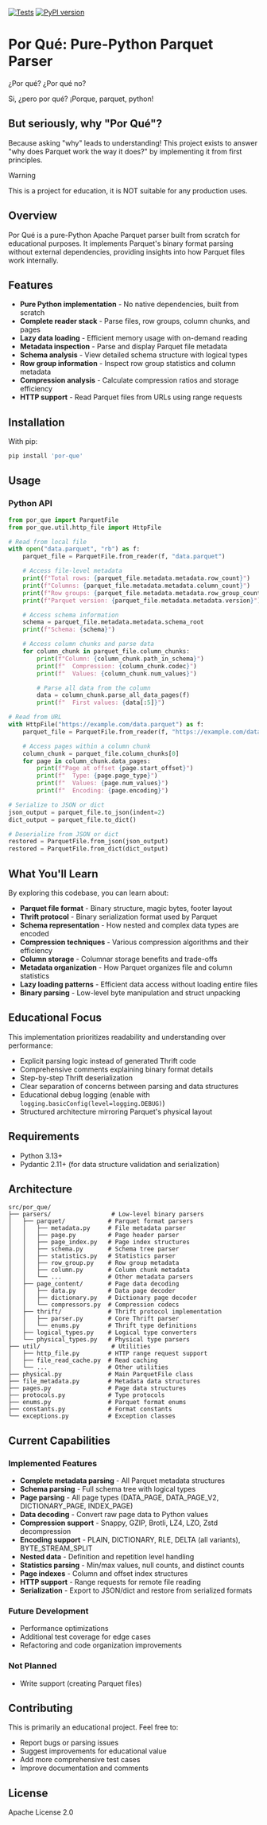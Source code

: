 [![Tests](https://github.com/jkeifer/por-que/actions/workflows/ci.yml/badge.svg)](https://github.com/jkeifer/por-que/actions/workflows/ci.yml)
[![PyPI version](https://badge.fury.io/py/por-que.svg)](https://badge.fury.io/py/por-que)

# Por Qué: Pure-Python Parquet Parser

¿Por qué? ¿Por qué no?

Si, ¿pero por qué? ¡Porque, parquet, python!

## But seriously, why "Por Qué"?

Because asking "why" leads to understanding! This project exists to answer "why
does Parquet work the way it does?" by implementing it from first principles.

> [!WARNING]
> This is a project for education, it is NOT suitable for any production uses.

## Overview

Por Qué is a pure-Python Apache Parquet parser built from scratch for
educational purposes. It implements Parquet's binary format parsing without
external dependencies, providing insights into how Parquet files work
internally.

## Features

- **Pure Python implementation** - No native dependencies, built from scratch
- **Complete reader stack** - Parse files, row groups, column chunks, and pages
- **Lazy data loading** - Efficient memory usage with on-demand reading
- **Metadata inspection** - Parse and display Parquet file metadata
- **Schema analysis** - View detailed schema structure with logical types
- **Row group information** - Inspect row group statistics and column metadata
- **Compression analysis** - Calculate compression ratios and storage
  efficiency
- **HTTP support** - Read Parquet files from URLs using range requests

## Installation

With pip:

```bash
pip install 'por-que'
```

## Usage

### Python API

```python
from por_que import ParquetFile
from por_que.util.http_file import HttpFile

# Read from local file
with open("data.parquet", "rb") as f:
    parquet_file = ParquetFile.from_reader(f, "data.parquet")

    # Access file-level metadata
    print(f"Total rows: {parquet_file.metadata.metadata.row_count}")
    print(f"Columns: {parquet_file.metadata.metadata.column_count}")
    print(f"Row groups: {parquet_file.metadata.metadata.row_group_count}")
    print(f"Parquet version: {parquet_file.metadata.metadata.version}")

    # Access schema information
    schema = parquet_file.metadata.metadata.schema_root
    print(f"Schema: {schema}")

    # Access column chunks and parse data
    for column_chunk in parquet_file.column_chunks:
        print(f"Column: {column_chunk.path_in_schema}")
        print(f"  Compression: {column_chunk.codec}")
        print(f"  Values: {column_chunk.num_values}")

        # Parse all data from the column
        data = column_chunk.parse_all_data_pages(f)
        print(f"  First values: {data[:5]}")

# Read from URL
with HttpFile("https://example.com/data.parquet") as f:
    parquet_file = ParquetFile.from_reader(f, "https://example.com/data.parquet")

    # Access pages within a column chunk
    column_chunk = parquet_file.column_chunks[0]
    for page in column_chunk.data_pages:
        print(f"Page at offset {page.start_offset}")
        print(f"  Type: {page.page_type}")
        print(f"  Values: {page.num_values}")
        print(f"  Encoding: {page.encoding}")

# Serialize to JSON or dict
json_output = parquet_file.to_json(indent=2)
dict_output = parquet_file.to_dict()

# Deserialize from JSON or dict
restored = ParquetFile.from_json(json_output)
restored = ParquetFile.from_dict(dict_output)
```

## What You'll Learn

By exploring this codebase, you can learn about:

- **Parquet file format** - Binary structure, magic bytes, footer layout
- **Thrift protocol** - Binary serialization format used by Parquet
- **Schema representation** - How nested and complex data types are encoded
- **Compression techniques** - Various compression algorithms and their
  efficiency
- **Column storage** - Columnar storage benefits and trade-offs
- **Metadata organization** - How Parquet organizes file and column statistics
- **Lazy loading patterns** - Efficient data access without loading entire
  files
- **Binary parsing** - Low-level byte manipulation and struct unpacking

## Educational Focus

This implementation prioritizes readability and understanding over performance:

- Explicit parsing logic instead of generated Thrift code
- Comprehensive comments explaining binary format details
- Step-by-step Thrift deserialization
- Clear separation of concerns between parsing and data structures
- Educational debug logging (enable with
  `logging.basicConfig(level=logging.DEBUG)`)
- Structured architecture mirroring Parquet's physical layout

## Requirements

- Python 3.13+
- Pydantic 2.11+ (for data structure validation and serialization)

## Architecture

```plaintext
src/por_que/
├── parsers/                 # Low-level binary parsers
│   ├── parquet/            # Parquet format parsers
│   │   ├── metadata.py     # File metadata parser
│   │   ├── page.py         # Page header parser
│   │   ├── page_index.py   # Page index structures
│   │   ├── schema.py       # Schema tree parser
│   │   ├── statistics.py   # Statistics parser
│   │   ├── row_group.py    # Row group metadata
│   │   ├── column.py       # Column chunk metadata
│   │   └── ...             # Other metadata parsers
│   ├── page_content/       # Page data decoding
│   │   ├── data.py         # Data page decoder
│   │   ├── dictionary.py   # Dictionary page decoder
│   │   └── compressors.py  # Compression codecs
│   ├── thrift/             # Thrift protocol implementation
│   │   ├── parser.py       # Core Thrift parser
│   │   └── enums.py        # Thrift type definitions
│   ├── logical_types.py    # Logical type converters
│   └── physical_types.py   # Physical type parsers
├── util/                    # Utilities
│   ├── http_file.py        # HTTP range request support
│   ├── file_read_cache.py  # Read caching
│   └── ...                 # Other utilities
├── physical.py             # Main ParquetFile class
├── file_metadata.py        # Metadata data structures
├── pages.py                # Page data structures
├── protocols.py            # Type protocols
├── enums.py                # Parquet format enums
├── constants.py            # Format constants
└── exceptions.py           # Exception classes
```

## Current Capabilities

### Implemented Features

- **Complete metadata parsing** - All Parquet metadata structures
- **Schema parsing** - Full schema tree with logical types
- **Page parsing** - All page types (DATA_PAGE, DATA_PAGE_V2,
  DICTIONARY_PAGE, INDEX_PAGE)
- **Data decoding** - Convert raw page data to Python values
- **Compression support** - Snappy, GZIP, Brotli, LZ4, LZO, Zstd decompression
- **Encoding support** - PLAIN, DICTIONARY, RLE, DELTA (all variants),
  BYTE_STREAM_SPLIT
- **Nested data** - Definition and repetition level handling
- **Statistics parsing** - Min/max values, null counts, and distinct counts
- **Page indexes** - Column and offset index structures
- **HTTP support** - Range requests for remote file reading
- **Serialization** - Export to JSON/dict and restore from serialized formats

### Future Development

- Performance optimizations
- Additional test coverage for edge cases
- Refactoring and code organization improvements

### Not Planned

- Write support (creating Parquet files)

## Contributing

This is primarily an educational project. Feel free to:

- Report bugs or parsing issues
- Suggest improvements for educational value
- Add more comprehensive test cases
- Improve documentation and comments

## License

Apache License 2.0
